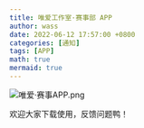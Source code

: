 ```yaml
---
title: 唯爱工作室·赛事部 APP
author: wass
date: 2022-06-12 17:57:00 +0800
categories: [通知]
tags: [APP]
math: true
mermaid: true
---
```


![唯爱·赛事APP.png](/assets/img/赛事APP.png)

欢迎大家下载使用，反馈问题鸭！


